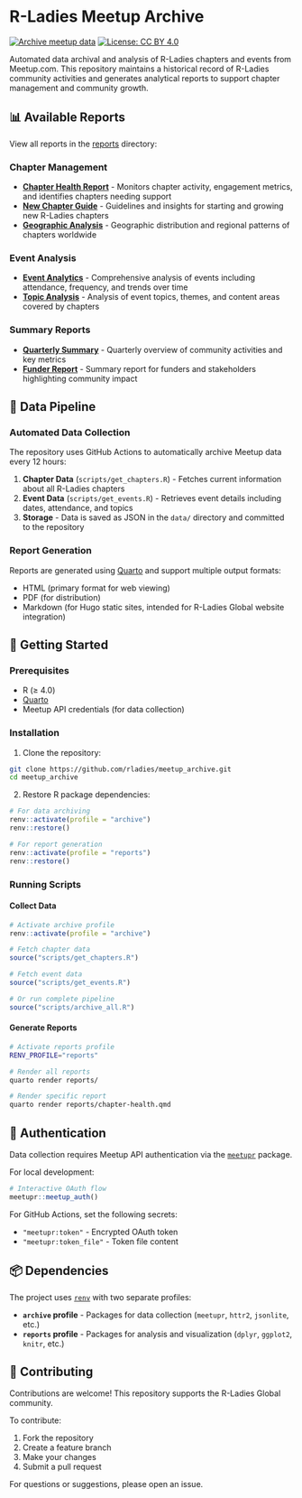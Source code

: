 # R-Ladies Meetup Archive

[![Archive meetup data](https://github.com/rladies/meetup_archive/workflows/Archive%20meetup%20data/badge.svg)](https://github.com/rladies/meetup_archive/actions)
[![License: CC BY 4.0](https://img.shields.io/badge/License-CC%20BY%204.0-lightgrey.svg)](https://creativecommons.org/licenses/by/4.0/)

Automated data archival and analysis of R-Ladies chapters and events from Meetup.com. 
This repository maintains a historical record of R-Ladies community activities and generates analytical reports to support chapter management and community growth.

## 📊 Available Reports

View all reports in the [reports](reports/) directory:

### Chapter Management
- **[Chapter Health Report](reports/chapter-health.qmd)** - Monitors chapter activity, engagement metrics, and identifies chapters needing support
- **[New Chapter Guide](reports/new-chapter-guide.qmd)** - Guidelines and insights for starting and growing new R-Ladies chapters
- **[Geographic Analysis](reports/geographic-analysis.qmd)** - Geographic distribution and regional patterns of chapters worldwide

### Event Analysis
- **[Event Analytics](reports/event-analytics.qmd)** - Comprehensive analysis of events including attendance, frequency, and trends over time
- **[Topic Analysis](reports/topic-analysis.qmd)** - Analysis of event topics, themes, and content areas covered by chapters

### Summary Reports
- **[Quarterly Summary](reports/quarterly-summary.qmd)** - Quarterly overview of community activities and key metrics
- **[Funder Report](reports/funder-report.qmd)** - Summary report for funders and stakeholders highlighting community impact

## 🔄 Data Pipeline

### Automated Data Collection
The repository uses GitHub Actions to automatically archive Meetup data every 12 hours:

1. **Chapter Data** (`scripts/get_chapters.R`) - Fetches current information about all R-Ladies chapters
2. **Event Data** (`scripts/get_events.R`) - Retrieves event details including dates, attendance, and topics
3. **Storage** - Data is saved as JSON in the `data/` directory and committed to the repository

### Report Generation
Reports are generated using [Quarto](https://quarto.org/) and support multiple output formats:
- HTML (primary format for web viewing)  
- PDF (for distribution)  
- Markdown (for Hugo static sites, intended for R-Ladies Global website integration)  

## 🚀 Getting Started

### Prerequisites
- R (≥ 4.0)
- [Quarto](https://quarto.org/docs/get-started/)
- Meetup API credentials (for data collection)

### Installation

1. Clone the repository:
```bash
git clone https://github.com/rladies/meetup_archive.git
cd meetup_archive
```

2. Restore R package dependencies:
```r
# For data archiving
renv::activate(profile = "archive")
renv::restore()

# For report generation
renv::activate(profile = "reports")
renv::restore()
```

### Running Scripts

#### Collect Data
```r
# Activate archive profile
renv::activate(profile = "archive")

# Fetch chapter data
source("scripts/get_chapters.R")

# Fetch event data
source("scripts/get_events.R")

# Or run complete pipeline
source("scripts/archive_all.R")
```

#### Generate Reports

```bash
# Activate reports profile
RENV_PROFILE="reports"

# Render all reports
quarto render reports/

# Render specific report
quarto render reports/chapter-health.qmd
```

## 🔐 Authentication

Data collection requires Meetup API authentication via the [`meetupr`](https://github.com/rladies/meetupr) package.

For local development:
```r
# Interactive OAuth flow
meetupr::meetup_auth()
```

For GitHub Actions, set the following secrets:  
- `"meetupr:token"` - Encrypted OAuth token  
- `"meetupr:token_file"` - Token file content  

## 📦 Dependencies

The project uses [`renv`](https://rstudio.github.io/renv/) with two separate profiles:

- **`archive` profile** - Packages for data collection (`meetupr`, `httr2`, `jsonlite`, etc.)  
- **`reports` profile** - Packages for analysis and visualization (`dplyr`, `ggplot2`, `knitr`, etc.)  

## 🤝 Contributing

Contributions are welcome! This repository supports the R-Ladies Global community. 

To contribute:  
1. Fork the repository  
2. Create a feature branch  
3. Make your changes  
4. Submit a pull request  

For questions or suggestions, please open an issue.
